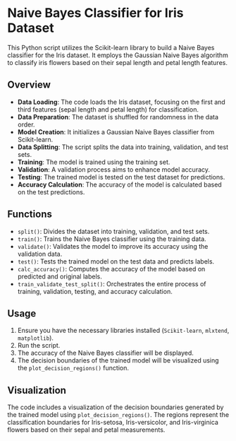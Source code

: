 # Naive Bayes Classifier for Iris Dataset

This Python script utilizes the Scikit-learn library to build a Naive Bayes classifier for the Iris dataset. It employs the Gaussian Naive Bayes algorithm to classify iris flowers based on their sepal length and petal length features.

## Overview

- **Data Loading**: The code loads the Iris dataset, focusing on the first and third features (sepal length and petal length) for classification.
- **Data Preparation**: The dataset is shuffled for randomness in the data order.
- **Model Creation**: It initializes a Gaussian Naive Bayes classifier from Scikit-learn.
- **Data Splitting**: The script splits the data into training, validation, and test sets.
- **Training**: The model is trained using the training set.
- **Validation**: A validation process aims to enhance model accuracy.
- **Testing**: The trained model is tested on the test dataset for predictions.
- **Accuracy Calculation**: The accuracy of the model is calculated based on the test predictions.

## Functions

- `split()`: Divides the dataset into training, validation, and test sets.
- `train()`: Trains the Naive Bayes classifier using the training data.
- `validate()`: Validates the model to improve its accuracy using the validation data.
- `test()`: Tests the trained model on the test data and predicts labels.
- `calc_accuracy()`: Computes the accuracy of the model based on predicted and original labels.
- `train_validate_test_split()`: Orchestrates the entire process of training, validation, testing, and accuracy calculation.

## Usage

1. Ensure you have the necessary libraries installed (`Scikit-learn`, `mlxtend`, `matplotlib`).
2. Run the script.
3. The accuracy of the Naive Bayes classifier will be displayed.
4. The decision boundaries of the trained model will be visualized using the `plot_decision_regions()` function.

## Visualization

The code includes a visualization of the decision boundaries generated by the trained model using `plot_decision_regions()`. The regions represent the classification boundaries for Iris-setosa, Iris-versicolor, and Iris-virginica flowers based on their sepal and petal measurements.
